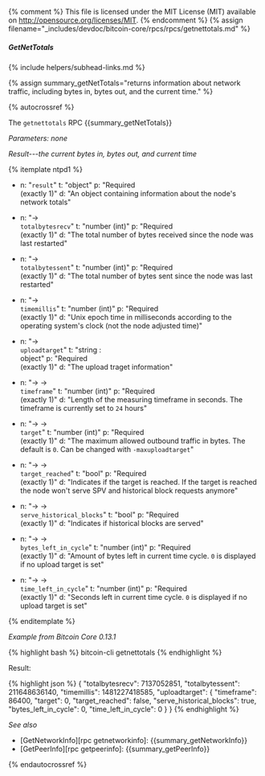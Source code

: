 {% comment %}
This file is licensed under the MIT License (MIT) available on
http://opensource.org/licenses/MIT.
{% endcomment %}
{% assign filename="_includes/devdoc/bitcoin-core/rpcs/rpcs/getnettotals.md" %}

##### GetNetTotals
{% include helpers/subhead-links.md %}

{% assign summary_getNetTotals="returns information about network traffic, including bytes in, bytes out, and the current time." %}

{% autocrossref %}

The `getnettotals` RPC {{summary_getNetTotals}}

*Parameters: none*

*Result---the current bytes in, bytes out, and current time*

{% itemplate ntpd1 %}
- n: "`result`"
  t: "object"
  p: "Required<br>(exactly 1)"
  d: "An object containing information about the node's network totals"

- n: "→<br>`totalbytesrecv`"
  t: "number (int)"
  p: "Required<br>(exactly 1)"
  d: "The total number of bytes received since the node was last restarted"

- n: "→<br>`totalbytessent`"
  t: "number (int)"
  p: "Required<br>(exactly 1)"
  d: "The total number of bytes sent since the node was last restarted"

- n: "→<br>`timemillis`"
  t: "number (int)"
  p: "Required<br>(exactly 1)"
  d: "Unix epoch time in milliseconds according to the operating system's clock (not the node adjusted time)"
  
- n: "→<br>`uploadtarget`"
  t: "string : <br>object"
  p: "Required<br>(exactly 1)"
  d: "The upload traget information"
  
- n: "→ →<br>`timeframe`"
  t: "number (int)"
  p: "Required<br>(exactly 1)"
  d: "Length of the measuring timeframe in seconds.  The timeframe is currently set to `24` hours"

- n: "→ →<br>`target`"
  t: "number (int)"
  p: "Required<br>(exactly 1)"
  d: "The maximum allowed outbound traffic in bytes.  The default is `0`.  Can be changed with `-maxuploadtarget`"

- n: "→ →<br>`target_reached`"
  t: "bool"
  p: "Required<br>(exactly 1)"
  d: "Indicates if the target is reached.  If the target is reached the node won't serve SPV and historical block requests anymore"  

- n: "→ →<br>`serve_historical_blocks`"
  t: "bool"
  p: "Required<br>(exactly 1)"
  d: "Indicates if historical blocks are served"  
  
- n: "→ →<br>`bytes_left_in_cycle`"
  t: "number (int)"
  p: "Required<br>(exactly 1)"
  d: "Amount of bytes left in current time cycle.  `0` is displayed if no upload target is set"  

- n: "→ →<br>`time_left_in_cycle`"
  t: "number (int)"
  p: "Required<br>(exactly 1)"
  d: "Seconds left in current time cycle.  `0` is displayed if no upload target is set"    

{% enditemplate %}

*Example from Bitcoin Core 0.13.1*

{% highlight bash %}
bitcoin-cli getnettotals
{% endhighlight %}

Result:

{% highlight json %}
{
  "totalbytesrecv": 7137052851,
  "totalbytessent": 211648636140,
  "timemillis": 1481227418585,
  "uploadtarget": {
    "timeframe": 86400,
    "target": 0,
    "target_reached": false,
    "serve_historical_blocks": true,
    "bytes_left_in_cycle": 0,
    "time_left_in_cycle": 0
  }
}
{% endhighlight %}

*See also*

* [GetNetworkInfo][rpc getnetworkinfo]: {{summary_getNetworkInfo}}
* [GetPeerInfo][rpc getpeerinfo]: {{summary_getPeerInfo}}

{% endautocrossref %}
